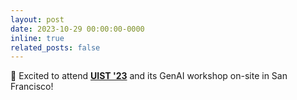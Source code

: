 ```yaml
---
layout: post
date: 2023-10-29 00:00:00-0000
inline: true
related_posts: false
---
```


🌉 Excited to attend **[UIST '23](https://uist.acm.org/2023/)** and its GenAI workshop on-site in San Francisco!
